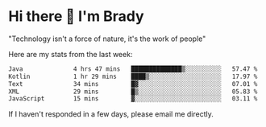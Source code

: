 # Hi there 👋 I'm Brady

"Technology isn't a force of nature, it's the work of people"


Here are my stats from the last week:
<!--START_SECTION:waka-->

```txt
Java              4 hrs 47 mins   ██████████████▒░░░░░░░░░░   57.47 %
Kotlin            1 hr 29 mins    ████▒░░░░░░░░░░░░░░░░░░░░   17.97 %
Text              34 mins         █▓░░░░░░░░░░░░░░░░░░░░░░░   07.01 %
XML               29 mins         █▒░░░░░░░░░░░░░░░░░░░░░░░   05.83 %
JavaScript        15 mins         ▓░░░░░░░░░░░░░░░░░░░░░░░░   03.11 %
```

<!--END_SECTION:waka-->

If I haven't responded in a few days, please email me directly. 
